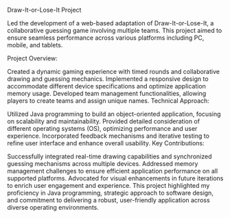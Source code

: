 Draw-It-or-Lose-It Project

Led the development of a web-based adaptation of Draw-It-or-Lose-It, a collaborative guessing game involving multiple teams. This project aimed to ensure seamless performance across various platforms including PC, mobile, and tablets.

Project Overview:

Created a dynamic gaming experience with timed rounds and collaborative drawing and guessing mechanics.
Implemented a responsive design to accommodate different device specifications and optimize application memory usage.
Developed team management functionalities, allowing players to create teams and assign unique names.
Technical Approach:

Utilized Java programming to build an object-oriented application, focusing on scalability and maintainability.
Provided detailed consideration of different operating systems (OS), optimizing performance and user experience.
Incorporated feedback mechanisms and iterative testing to refine user interface and enhance overall usability.
Key Contributions:

Successfully integrated real-time drawing capabilities and synchronized guessing mechanisms across multiple devices.
Addressed memory management challenges to ensure efficient application performance on all supported platforms.
Advocated for visual enhancements in future iterations to enrich user engagement and experience.
This project highlighted my proficiency in Java programming, strategic approach to software design, and commitment to delivering a robust, user-friendly application across diverse operating environments.



